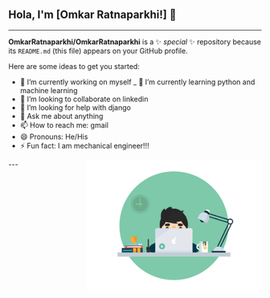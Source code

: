 ## Hola, I'm [Omkar Ratnaparkhi!] 👋

---
**OmkarRatnaparkhi/OmkarRatnaparkhi** is a ✨ _special_ ✨ repository because its `README.md` (this file) appears on your GitHub profile.

Here are some ideas to get you started:

- 🔭 I’m currently working on myself
_ 🌱 I’m currently learning python and machine learning
- 👯 I’m looking to collaborate on linkedin
- 🤔 I’m looking for help with django
- 💬 Ask me about anything
- 📫 How to reach me: gmail
- 😄 Pronouns: He/His
- ⚡ Fun fact: I am mechanical engineer!!!

<img src="https://github.com/nirala69/nirala69/blob/master/70804f7e25b11f29db904f2fa7b4cd9d.gif" width="350" align='right'>
---
